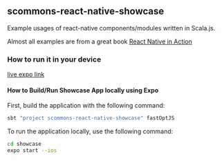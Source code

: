 
## scommons-react-native-showcase
Example usages of react-native components/modules written in Scala.js.

Almost all examples are from a great book [React Native in Action](https://github.com/dabit3/react-native-in-action)

### How to run it in your device

[live expo link](https://expo.io/@viktorpodzigun/showcase)

#### How to Build/Run Showcase App locally using Expo

First, build the application with the following command:
```bash
sbt "project scommons-react-native-showcase" fastOptJS
```

To run the application locally, use the following command:
```bash
cd showcase
expo start --ios
```
